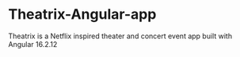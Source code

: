 # Theatrix-Angular-app
Theatrix is a Netflix inspired theater and concert event app built with Angular 16.2.12
